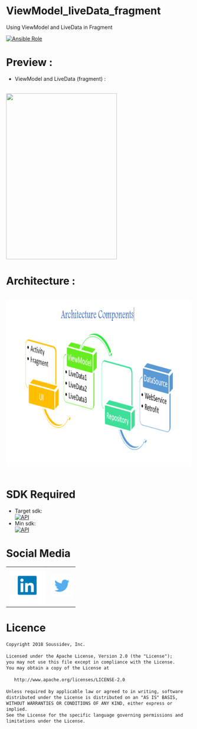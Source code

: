 # ViewModel_liveData_fragment
Using ViewModel and LiveData in Fragment
<br>

[![Ansible Role](https://img.shields.io/badge/Developer-Soussidev-yellow.svg)]()
# Preview :
* ViewModel and LiveData (fragment) :

<br>
<img src="picture/viewmodel.gif" height="450" width="300">&nbsp;
<br>

# Architecture :


<br>
<img src="picture/architecture.png" height="450" width="580">&nbsp;
<br>

# SDK Required
+ Target sdk:<br>
[![API](https://img.shields.io/badge/API-26%2B-brightgreen.svg?style=flat)](https://android-arsenal.com/api?level=26)
+ Min sdk:<br>
[![API](https://img.shields.io/badge/API-21%2B-orange.svg?style=flat)](https://android-arsenal.com/api?level=21)

# Social Media
<table style="border:0px;">
   <tr>
      <td>
<a href="https://www.linkedin.com/in/soussimohamed/">
<img src="picture/linkedin.png" height="100" width="100" alt="Soussi Mohamed">
</a>
      </td>
      <td>
         <a href="https://twitter.com/soussimohamed7/">
<img src="picture/Twitter.png" height="60" width="60" alt="Soussi Mohamed">
</a>
     </td>
  </tr> 
</table>  

# Licence

```
Copyright 2018 Soussidev, Inc.

Licensed under the Apache License, Version 2.0 (the "License");
you may not use this file except in compliance with the License.
You may obtain a copy of the License at

   http://www.apache.org/licenses/LICENSE-2.0

Unless required by applicable law or agreed to in writing, software
distributed under the License is distributed on an "AS IS" BASIS,
WITHOUT WARRANTIES OR CONDITIONS OF ANY KIND, either express or implied.
See the License for the specific language governing permissions and
limitations under the License.
```
